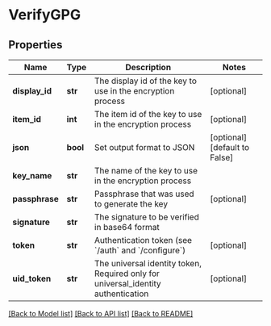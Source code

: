 # VerifyGPG

## Properties
Name | Type | Description | Notes
------------ | ------------- | ------------- | -------------
**display_id** | **str** | The display id of the key to use in the encryption process | [optional] 
**item_id** | **int** | The item id of the key to use in the encryption process | [optional] 
**json** | **bool** | Set output format to JSON | [optional] [default to False]
**key_name** | **str** | The name of the key to use in the encryption process | 
**passphrase** | **str** | Passphrase that was used to generate the key | [optional] 
**signature** | **str** | The signature to be verified in base64 format | 
**token** | **str** | Authentication token (see &#x60;/auth&#x60; and &#x60;/configure&#x60;) | [optional] 
**uid_token** | **str** | The universal identity token, Required only for universal_identity authentication | [optional] 

[[Back to Model list]](../README.md#documentation-for-models) [[Back to API list]](../README.md#documentation-for-api-endpoints) [[Back to README]](../README.md)


